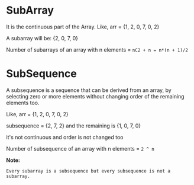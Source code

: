 # SubArray

It is the continuous part of the Array. Like, arr = {1, 2, 0, 7, 0, 2}

A subarray will be: {2, 0, 7, 0}

Number of subarrays of an array with n elements = `nC2 + n = n*(n + 1)/2`

# SubSequence

A subsequence is a sequence that can be derived from an array, by selecting zero
or more elements without changing order of the remaining elements too.

Like, arr = {1, 2, 0, 7, 0, 2}

subsequence = {2, 7, 2} and the remaining is {1, 0, 7, 0}

it's not continuous and order is not changed too

Number of subsequence of an array with n elements = `2 ^ n`


**Note:**

`Every subarray is a subsequence but every subsequence is not a subarray.`
